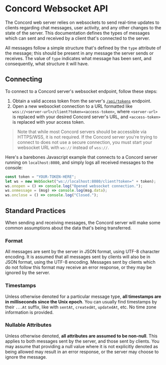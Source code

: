 # Concord Websocket API

The Concord web server relies on websockets to send real-time updates to clients regarding chat messages, user activity, and any other changes to the state of the server. This documentation defines the types of messages which can sent and received by a client that's connected to the server.

All messages follow a simple structure that's defined by the `type` attribute of the message; this should be present in any message the server sends or receives. The value of `type` indicates what message has been sent, and consequently, what structure it will have.

## Connecting

To connect to a Concord server's websocket endpoint, follow these steps:

1. Obtain a valid access token from the server's [`/api/tokens`](/rest-api/) endpoint.
2. Open a new websocket connection to a URL formatted like `wss://<server-url>/client?token=<access-token>`, where `<server-url>` is replaced with your desired Concord server's URL, and `<access-token>` is replaced with your access token.

> Note that while most Concord servers should be accessible via HTTPS/WSS, it is not required. If the Concord server you're trying to connect to does not use a secure connection, you must start your websocket URL with `ws://` instead of `wss://`.

Here's a barebones Javascript example that connects to a Concord server running on `localhost:8080`, and simply logs all received messages to the console:

```javascript
const token = "YOUR-TOKEN-HERE";
let ws = new WebSocket("ws://localhost:8080/client?token=" + token);
ws.onopen = () => console.log("Opened websocket connection.");
ws.onmessage = (msg) => console.log(msg.data);
ws.onclose = () => console.log("Closed.");
```

## Standard Practices

When sending and receiving messages, the Concord server will make some common assumptions about the data that's being transferred.

### Format

All messages are sent by the server in JSON format, using UTF-8 character encoding. It is assumed that all messages sent by clients will also be in JSON format, using the UTF-8 encoding. Messages sent by clients which do not follow this format may receive an error response, or they may be ignored by the server.

### Timestamps

Unless otherwise denoted for a particular message type, **all timestamps are in milliseconds since the Unix epoch**. You can usually find timestamps by their `...At` suffix, like with `sentAt`, `createdAt`, `updatedAt`, etc. No time zone information is provided.

### Nullable Attributes

Unless otherwise denoted, **all attributes are assumed to be non-null**. This applies to both messages sent by the server, and those sent by clients. You may assume that providing a null value where it is not explicitly denoted as being allowed may result in an error response, or the server may choose to ignore the message.